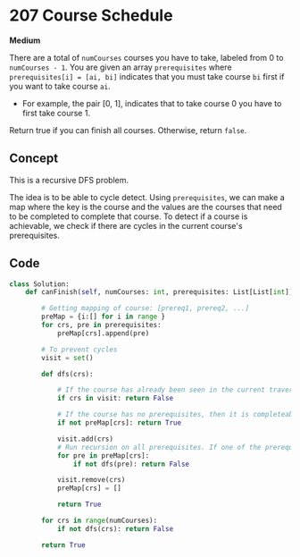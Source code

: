 # 207 Course Schedule

**Medium**

There are a total of `numCourses` courses you have to take, labeled from 0 to `numCourses - 1`. You are given an array `prerequisites` where `prerequisites[i] = [ai, bi]` indicates that you must take course `bi` first if you want to take course `ai`.

- For example, the pair [0, 1], indicates that to take course 0 you have to first take course 1.

Return true if you can finish all courses. Otherwise, return `false`.

## Concept

This is a recursive DFS problem.

The idea is to be able to cycle detect. Using `prerequisites`, we can make a map where the key is the course and the values are the courses that need to be completed to complete that course. To detect if a course is achievable, we check if there are cycles in the current course's prerequisites.

## Code

```python
class Solution:
    def canFinish(self, numCourses: int, prerequisites: List[List[int]]) -> bool:

        # Getting mapping of course: [prereq1, prereq2, ...]
        preMap = {i:[] for i in range }
        for crs, pre in prerequisites:
            preMap[crs].append(pre)

        # To prevent cycles
        visit = set()

        def dfs(crs):

            # If the course has already been seen in the current traversal
            if crs in visit: return False

            # If the course has no prerequisites, then it is completeable
            if not preMap[crs]: return True

            visit.add(crs)
            # Run recursion on all prerequisites. If one of the prerequisite is unachievable starting at crs, then it False
            for pre in preMap[crs]:
                if not dfs(pre): return False

            visit.remove(crs)
            preMap[crs] = []

            return True

        for crs in range(numCourses):
            if not dfs(crs): return False

        return True
```
